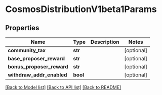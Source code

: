 # CosmosDistributionV1beta1Params

## Properties
Name | Type | Description | Notes
------------ | ------------- | ------------- | -------------
**community_tax** | **str** |  | [optional] 
**base_proposer_reward** | **str** |  | [optional] 
**bonus_proposer_reward** | **str** |  | [optional] 
**withdraw_addr_enabled** | **bool** |  | [optional] 

[[Back to Model list]](../README.md#documentation-for-models) [[Back to API list]](../README.md#documentation-for-api-endpoints) [[Back to README]](../README.md)

